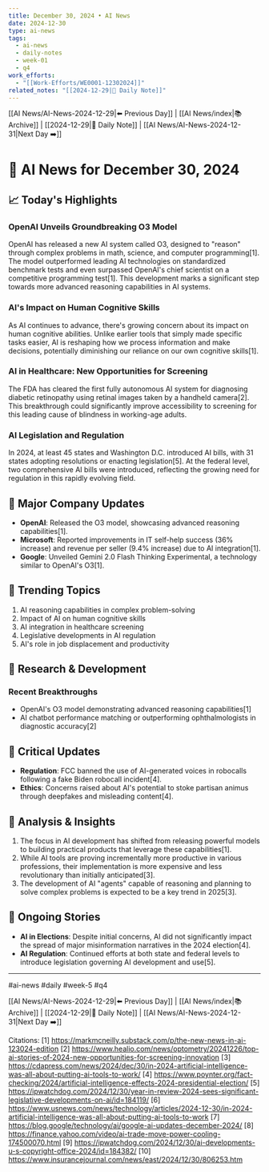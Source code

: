 ```yaml
---
title: December 30, 2024 • AI News
date: 2024-12-30
type: ai-news
tags:
  - ai-news
  - daily-notes
  - week-01
  - q4
work_efforts:
  - "[[Work-Efforts/WE0001-12302024]]"
related_notes: "[[2024-12-29|📝 Daily Note]]"
---
```

[[AI News/AI-News-2024-12-29|⬅️ Previous Day]] | [[AI News/index|📚 Archive]] | [[2024-12-29|📝 Daily Note]] | [[AI News/AI-News-2024-12-31|Next Day ➡️]]

# 🤖 AI News for December 30, 2024

## 📈 Today's Highlights

### OpenAI Unveils Groundbreaking O3 Model

OpenAI has released a new AI system called O3, designed to "reason" through complex problems in math, science, and computer programming[1]. The model outperformed leading AI technologies on standardized benchmark tests and even surpassed OpenAI's chief scientist on a competitive programming test[1]. This development marks a significant step towards more advanced reasoning capabilities in AI systems.

### AI's Impact on Human Cognitive Skills

As AI continues to advance, there's growing concern about its impact on human cognitive abilities. Unlike earlier tools that simply made specific tasks easier, AI is reshaping how we process information and make decisions, potentially diminishing our reliance on our own cognitive skills[1].

### AI in Healthcare: New Opportunities for Screening

The FDA has cleared the first fully autonomous AI system for diagnosing diabetic retinopathy using retinal images taken by a handheld camera[2]. This breakthrough could significantly improve accessibility to screening for this leading cause of blindness in working-age adults.

### AI Legislation and Regulation

In 2024, at least 45 states and Washington D.C. introduced AI bills, with 31 states adopting resolutions or enacting legislation[5]. At the federal level, two comprehensive AI bills were introduced, reflecting the growing need for regulation in this rapidly evolving field.

## 🏢 Major Company Updates

- **OpenAI**: Released the O3 model, showcasing advanced reasoning capabilities[1].
- **Microsoft**: Reported improvements in IT self-help success (36% increase) and revenue per seller (9.4% increase) due to AI integration[1].
- **Google**: Unveiled Gemini 2.0 Flash Thinking Experimental, a technology similar to OpenAI's O3[1].

## 🌟 Trending Topics

1. AI reasoning capabilities in complex problem-solving
2. Impact of AI on human cognitive skills
3. AI integration in healthcare screening
4. Legislative developments in AI regulation
5. AI's role in job displacement and productivity

## 🔬 Research & Development

### Recent Breakthroughs
- OpenAI's O3 model demonstrating advanced reasoning capabilities[1]
- AI chatbot performance matching or outperforming ophthalmologists in diagnostic accuracy[2]

## 🚨 Critical Updates

- **Regulation**: FCC banned the use of AI-generated voices in robocalls following a fake Biden robocall incident[4].
- **Ethics**: Concerns raised about AI's potential to stoke partisan animus through deepfakes and misleading content[4].

## 📝 Analysis & Insights

1. The focus in AI development has shifted from releasing powerful models to building practical products that leverage these capabilities[1].
2. While AI tools are proving incrementally more productive in various professions, their implementation is more expensive and less revolutionary than initially anticipated[3].
3. The development of AI "agents" capable of reasoning and planning to solve complex problems is expected to be a key trend in 2025[3].

## 🔄 Ongoing Stories

- **AI in Elections**: Despite initial concerns, AI did not significantly impact the spread of major misinformation narratives in the 2024 election[4].
- **AI Regulation**: Continued efforts at both state and federal levels to introduce legislation governing AI development and use[5].

---

#ai-news #daily #week-5 #q4

[[AI News/AI-News-2024-12-29|⬅️ Previous Day]] | [[AI News/index|📚 Archive]] | [[2024-12-29|📝 Daily Note]] | [[AI News/AI-News-2024-12-31|Next Day ➡️]]

Citations:
[1] https://markmcneilly.substack.com/p/the-new-news-in-ai-123024-edition
[2] https://www.healio.com/news/optometry/20241226/top-ai-stories-of-2024-new-opportunities-for-screening-innovation
[3] https://cdapress.com/news/2024/dec/30/in-2024-artificial-intelligence-was-all-about-putting-ai-tools-to-work/
[4] https://www.poynter.org/fact-checking/2024/artificial-intelligence-effects-2024-presidential-election/
[5] https://ipwatchdog.com/2024/12/30/year-in-review-2024-sees-significant-legislative-developments-on-ai/id=184119/
[6] https://www.usnews.com/news/technology/articles/2024-12-30/in-2024-artificial-intelligence-was-all-about-putting-ai-tools-to-work
[7] https://blog.google/technology/ai/google-ai-updates-december-2024/
[8] https://finance.yahoo.com/video/ai-trade-move-power-cooling-174500070.html
[9] https://ipwatchdog.com/2024/12/30/ai-developments-u-s-copyright-office-2024/id=184382/
[10] https://www.insurancejournal.com/news/east/2024/12/30/806253.htm